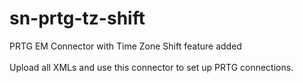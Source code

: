 # sn-prtg-tz-shift
PRTG EM Connector with Time Zone Shift feature added <br>
<br>
Upload all XMLs and use this connector to set up PRTG connections.
